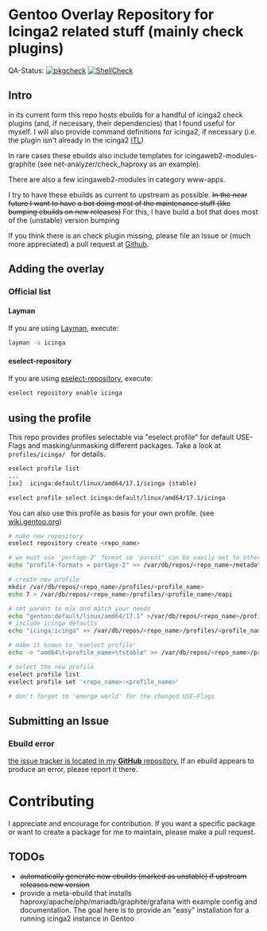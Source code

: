 # Gentoo Overlay Repository for Icinga2 related stuff (mainly check plugins)
QA-Status:
[![pkgcheck](https://github.com/antonfischl1980/icinga/actions/workflows/pkgcheck.yml/badge.svg)](https://github.com/antonfischl1980/icinga/actions/workflows/pkgcheck.yml)
[![ShellCheck](https://github.com/antonfischl1980/icinga/actions/workflows/shellcheck.yml/badge.svg)](https://github.com/antonfischl1980/icinga/actions/workflows/shellcheck.yml)

## Intro
in its current form this repo hosts ebuilds for a handful of icinga2 check plugins (and, if necessary, their dependencies) that I found useful for myself.
I will also provide command definitions for icinga2, if necessary (i.e. the plugin isn't already in the icinga2 [ITL](https://icinga.com/docs/icinga-2/latest/doc/10-icinga-template-library/))

In rare cases these ebuilds also include templates for icingaweb2-modules-graphite (see net-analyzer/check_haproxy as an example).

There are also a few icingaweb2-modules in category www-apps.

I try to have these ebuilds as current to upstream as possible. ~~In the near future I want to have a bot doing most of the maintenance stuff (like bumping ebuilds on new releases)~~ For this, I have build a bot that does most of the (unstable) version bumping

If you think there is an check plugin missing, please file an Issue or (much more appreciated) a pull request at [Github](https://github.com/antonfischl1980/icinga).

## Adding the overlay

### Official list

#### Layman

If you are using [Layman](https://wiki.gentoo.org/wiki/Layman), execute:

``` sh
layman -a icinga
```

#### eselect-repository

If you are using [eselect-repository](https://wiki.gentoo.org/wiki/Eselect/Repository), execute:

``` sh
eselect repository enable icinga
```

## using the profile

This repo provides profiles selectable via "eselect profile" for default USE-Flags and masking/unmasking different packages.
Take a look at ``profiles/icinga/ `` for details.
``` sh
eselect profile list
...
[xx]  icinga:default/linux/amd64/17.1/icinga (stable)

eselect profile select icinga:default/linux/amd64/17.1/icinga
```

You can also use this profile as basis for your own profile. (see [wiki.gentoo.org](https://wiki.gentoo.org/wiki/Profile_(Portage)#Creating_custom_profiles))
``` sh
# make new repository
eselect repository create <repo_name>

# we must use 'portage-2' format so 'parent' can be easily set to other repos
echo "profile-formats = portage-2" >> /var/db/repos/<repo_name>/metadata/layout.conf

# create new profile
mkdir /var/db/repos/<repo_name>/profiles/<profile_name>
echo 7 > /var/db/repos/<repo_name>/profiles/<profile_name>/eapi

# set parent to mix and match your needs
echo "gentoo:default/linux/amd64/17.1" >/var/db/repos/<repo_name>/profiles/<profile_name>/parent
# include icinga defaults
echo "icinga:icinga" >> /var/db/repos/<repo_name>/profiles/<profile_name>/parent

# make it known to 'eselect profile'
echo -e "amd64\t<profile_name>\tstable" >> /var/db/repos/<repo_name>/profiles/profiles.desc

# select the new profile
eselect profile list
eselect profile set '<repo_name>:<profile_name>'

# don't forget to 'emerge world' for the changed USE-Flags
```

## Submitting an Issue

### Ebuild error

[the issue tracker is located in my **GitHub** repository.](https://github.com/antonfischl1980/icinga/issues) If an ebuild appears to produce an error, please report it there.


# Contributing

I appreciate and encourage for contribution. If you want a specific package or want to create a package for me to maintain, please make a pull request.


## TODOs

* ~~automatically generate new ebuilds (marked as unstable) if upstream releases new version~~
* provide a meta-ebuild that installs haproxy/apache/php/mariadb/graphite/grafana with example config and documentation. The goal here is to provide an "easy" installation for a running icinga2 instance in Gentoo
